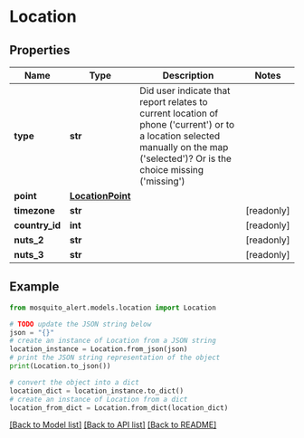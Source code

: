 # Location


## Properties

Name | Type | Description | Notes
------------ | ------------- | ------------- | -------------
**type** | **str** | Did user indicate that report relates to current location of phone (&#39;current&#39;) or to a location selected manually on the map (&#39;selected&#39;)? Or is the choice missing (&#39;missing&#39;) | 
**point** | [**LocationPoint**](LocationPoint.md) |  | 
**timezone** | **str** |  | [readonly] 
**country_id** | **int** |  | [readonly] 
**nuts_2** | **str** |  | [readonly] 
**nuts_3** | **str** |  | [readonly] 

## Example

```python
from mosquito_alert.models.location import Location

# TODO update the JSON string below
json = "{}"
# create an instance of Location from a JSON string
location_instance = Location.from_json(json)
# print the JSON string representation of the object
print(Location.to_json())

# convert the object into a dict
location_dict = location_instance.to_dict()
# create an instance of Location from a dict
location_from_dict = Location.from_dict(location_dict)
```
[[Back to Model list]](../README.md#documentation-for-models) [[Back to API list]](../README.md#documentation-for-api-endpoints) [[Back to README]](../README.md)


